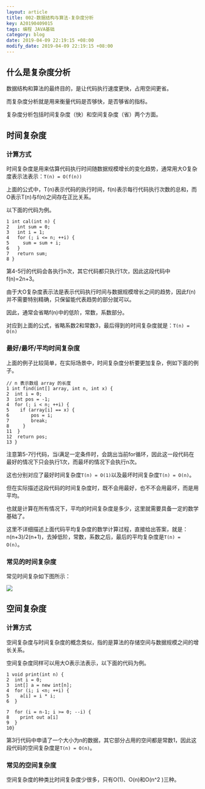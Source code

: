 ```yaml
---
layout: article
title: 002-数据结构与算法-复杂度分析
key: A20190409015
tags: 编程 JAVA基础
category: blog
date: 2019-04-09 22:19:15 +08:00
modify_date: 2019-04-09 22:19:15 +08:00
---
```


## 什么是复杂度分析

数据结构和算法的最终目的，是让代码执行速度更快，占用空间更省。

而复杂度分析就是用来衡量代码是否够快，是否够省的指标。

复杂度分析包括时间复杂度（快）和空间复杂度（省）两个方面。

<!--more-->

## 时间复杂度

### 计算方式

时间复杂度是用来估算代码执行时间随数据规模增长的变化趋势，通常用大O复杂度表示法表示：`T(n) = O(f(n))`

上面的公式中，T(n)表示代码的执行时间，f(n)表示每行代码执行次数的总和，而O表示T(n)与f(n)之间存在正比关系。

以下面的代码为例。

```
1 int cal(int n) {
2   int sum = 0;
3   int i = 1;
4   for (; i <= n; ++i) {
5     sum = sum + i;
6   }
7   return sum;
8 }
```

第4-5行的代码会各执行n次，其它代码都只执行1次，因此这段代码中f(n)=2n+3。

由于大O复杂度表示法是表示代码执行时间与数据规模增长之间的趋势，因此f(n)并不需要特别精确，只保留能代表趋势的部分就可以。

因此，通常会省略f(n)中的低阶，常数，系数部分。

对应到上面的公式，省略系数2和常数3，最后得到的时间复杂度就是：`T(n) = O(n)`

### 最好/最坏/平均时间复杂度

上面的例子比较简单，在实际场景中，时间复杂度分析要更加复杂，例如下面的例子。

```
// n 表示数组 array 的长度
1 int find(int[] array, int n, int x) {
2  int i = 0;
3  int pos = -1;
4  for (; i < n; ++i) {
5    if (array[i] == x) {
6        pos = i;
7        break;
8     }  
11  }
12  return pos;
13 }
```

注意第5-7行代码，当i满足一定条件时，会跳出当前for循环，因此这一段代码在最好的情况下只会执行1次，而最坏的情况下会执行n次。

这也分别对应了最好时间复杂度`T(n) = O(1)`以及最坏时间复杂度`T(n) = O(n)`。

但在实际描述这段代码的时间复杂度时，既不会用最好，也不不会用最坏，而是用平均。

也就是计算在所有情况下，平均的时间复杂度是多少，这里就需要具备一定的数学基础了。

这里不详细描述上面代码平均复杂度的数学计算过程，直接给出答案，就是：n(n+3)/2(n+1)，去掉低阶，常数，系数之后，最后的平均复杂度是`T(n) = O(n)`。

### 常见的时间复杂度

常见时间复杂如下图所示：

![](https://wangtao-1256981172.cos.ap-guangzhou.myqcloud.com/15523114866006/WechatIMG766.jpeg)

## 空间复杂度

### 计算方式

空间复杂度与时间复杂度的概念类似，指的是算法的存储空间与数据规模之间的增长关系。

空间复杂度同样可以用大O表示法表示，以下面的代码为例。

```
1 void print(int n) {
2  int i = 0;
3  int[] a = new int[n];
4  for (i; i <n; ++i) {
5    a[i] = i * i;
6  }

7  for (i = n-1; i >= 0; --i) {
8    print out a[i]
9  }
10}
```

第3行代码中申请了一个大小为n的数据，其它部分占用的空间都是常数1，因此这段代码的空间复杂度是`T(n) = O(n)`。

### 常见的空间复杂度

空间复杂度的种类比时间复杂度少很多，只有O(1)、O(n)和O(n^2 )三种。



